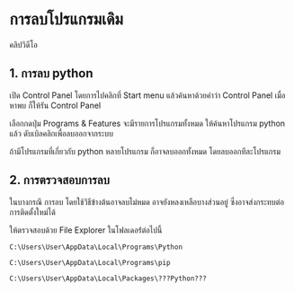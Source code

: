 # การลบโปรแกรมเดิม

คลิปวิดีโอ 
## 1. การลบ python

เปิด Control Panel
โดยการไปคลิกที่ Start menu
แล้วค้นหาด้วยคำว่า Control Panel
เมื่อหาพบ ก็ให้รัน Control Panel

เลือกกดปุ่ม Programs & Features
จะมีรายการโปรแกรมทั้งหมด
ให้ค้นหาโปรแกรม python
แล้ว ดับเบิลคลิกเพื่อลบออกจากระบบ

ถ้ามีโปรแกรมที่เกี่ยวกับ python หลายโปรแกรม 
ก็อาจลบออกทั้งหมด โดยลบออกทีละโปรแกรม

## 2. การตรวจสอบการลบ

ในบางกรณี การลบ โดยใช้วิธีข้างต้นอาจลบไม่หมด
อาจยังหลงเหลือบางส่วนอยู่
ซึ่งอาจส่งกระทบต่อการติดตั้งใหม่ได้

ให้ตรวจสอบด้วย File Explorer ในโฟลเดอร์่ต่อไปนี้

```
C:\Users\User\AppData\Local\Programs\Python
```

```
C:\Users\User\AppData\Local\Programs\pip
```

```
C:\Users\User\AppData\Local\Packages\???Python???
```


